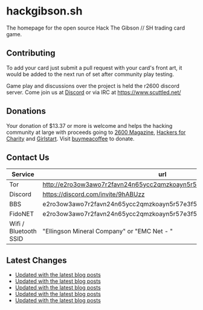 # hackgibson.sh
The homepage for the open source Hack The Gibson // SH trading card game.


## Contributing

To add your card just submit a pull request with your card's front art, it would be added to the next run of set after community play testing.

Game play and discussions over the project is held the r2600 discord server. Come join us at [Discord](https://discord.com/invite/9hABUzz) or via IRC at https://www.scuttled.net/


## Donations

Your donation of $13.37 or more is welcome and helps the hacking community at large with proceeds going to [2600 Magazine](https://2600.com/), [Hackers for Charity](https://hackersforcharity.org) and [Girlstart](https://girlstart.org).  Visit [buymeacoffee](https://www.buymeacoffee.com/hackgibson.sh) to donate.


## Contact Us

Service | url
-|-
Tor | http://e2ro3ow3awo7r2favn24n65ycc2qmzkoayn5r57e3f56nvjwdcgg32ad.onion
Discord | https://discord.com/invite/9hABUzz
BBS | e2ro3ow3awo7r2favn24n65ycc2qmzkoayn5r57e3f56nvjwdcgg32ad.onion:23
FidoNET | e2ro3ow3awo7r2favn24n65ycc2qmzkoayn5r57e3f56nvjwdcgg32ad.onion:24554
Wifi / Bluetooth SSID | "Ellingson Mineral Company" or "EMC Net - <fidonet address>"

## Latest Changes
<!-- BLOG-POST-LIST:START -->
- [Updated with the latest blog posts](https://github.com/DFW2600/hackgibson.sh/commit/a0667b565c6d4f57e580281623618ca906be49f9)
- [Updated with the latest blog posts](https://github.com/DFW2600/hackgibson.sh/commit/ad54d9bdb2ac1b292b8c89cd29cc91641dc199d6)
- [Updated with the latest blog posts](https://github.com/DFW2600/hackgibson.sh/commit/416efe796a8d5cac6074de83c0057ddab0acf3eb)
- [Updated with the latest blog posts](https://github.com/DFW2600/hackgibson.sh/commit/a1292005d5e6653bee8a41f5c354a21a104e4f31)
- [Updated with the latest blog posts](https://github.com/DFW2600/hackgibson.sh/commit/9899e30445592ef6e35bb0bc7c04e7ecce2cdbaf)
<!-- BLOG-POST-LIST:END -->
